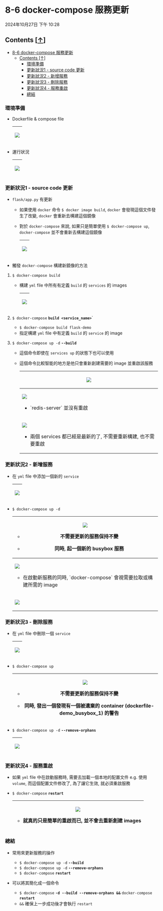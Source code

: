 <!-- This md file is originally converted from onenote -->

# 8-6 docker-compose 服務更新

2024年10月27日
下午 10:28

## Contents [[↑](#8-6-docker-compose-服務更新)]

- [8-6 docker-compose 服務更新](#8-6-docker-compose-服務更新)
  - [Contents \[↑\]](#contents-)
    - [環境準備](#環境準備)
    - [更新狀況1 - source code 更新](#更新狀況1---source-code-更新)
    - [更新狀況2 - 新增服務](#更新狀況2---新增服務)
    - [更新狀況3 - 刪除服務](#更新狀況3---刪除服務)
    - [更新狀況4 - 服務重啟](#更新狀況4---服務重啟)
    - [總結](#總結)

### 環境準備

- Dockerfile & compose file
  <table>
    <colgroup>
      <col style="width: 100%" />
    </colgroup>
    <thead>
      <tr class="header">
        <th>
          <p><img src="assets/005_8-6_docker-compose_服務更新_000.png" /></p>
        </th>
      </tr>
    </thead>
    <tbody>
    </tbody>
  </table>

- 運行狀況
  <table>
    <colgroup>
      <col style="width: 100%" />
    </colgroup>
    <thead>
      <tr class="header">
        <th>
          <p><img src="assets/005_8-6_docker-compose_服務更新_001.png" /></p>
        </th>
      </tr>
    </thead>
    <tbody>
    </tbody>
  </table>

### 更新狀況1 - source code 更新

- `flask/app.py` 有更新
  - 如果使用 `docker` 命令 `$ docker image build`, `docker` 會發現這個文件發生了改變, `docker` 會重新去構建這個鏡像
  - 對於 `docker-compose` 來說, 如果只是簡單使用 `$ docker-compose up`, `docker-compose` 並不會重新去構建這個鏡像

    <table>
      <colgroup>
        <col style="width: 100%" />
      </colgroup>
      <thead>
        <tr class="header">
          <th>
            <p><img src="assets/005_8-6_docker-compose_服務更新_002.png" /></p>
          </th>
        </tr>
      </thead>
      <tbody>
      </tbody>
    </table>

- 觸發 `docker-compose` 構建新鏡像的方法

1. `$ docker-compose build`

   - 構建 `yml` file 中所有有定義 `build` 的 `services` 的 images

      <table>
        <colgroup>
          <col style="width: 100%" />
        </colgroup>
        <thead>
          <tr class="header">
            <th>
              <p><img src="assets/005_8-6_docker-compose_服務更新_003.png" /></p>
            </th>
          </tr>
        </thead>
        <tbody>
        </tbody>
      </table>

2. `$ docker-compose` **`build <service_name>`**`
   - `$ docker-compose build flask-demo`
   - 指定構建 `yml` file 中有定義 `build` 的 `service` 的 image

3. `$ docker-compose up -d` **`--build`**
   - 這個命令即使在 `services up` 的狀態下也可以使用
   - 這個命令比較智能的地方是他只會重新創建需要的 image 並重啟該服務

      <table>
        <colgroup>
          <col style="width: 100%" />
        </colgroup>
        <thead>
          <tr class="header">
            <th>
              <p><img src="assets/005_8-6_docker-compose_服務更新_004.png" /></p>
            </th>
          </tr>
        </thead>
        <tbody>
          <tr class="odd">
            <td>
              <p><img src="assets/005_8-6_docker-compose_服務更新_005.png" /></p>
              <ul class="incremental">
                <li>
                  <p>`redis-server` 並沒有重啟</p>
                </li>
              </ul>
            </td>
          </tr>
          <tr class="even">
            <td>
              <p><img src="assets/005_8-6_docker-compose_服務更新_006.png" /></p>
              <ul class="incremental">
                <li>
                  <p>兩個 services 都已經是最新的了, 不需要重新構建, 也不需要重啟</p>
                </li>
              </ul>
            </td>
          </tr>
        </tbody>
      </table>

### 更新狀況2 - 新增服務

- 在 `yml` file 中添加一個新的 `service`

  <table>
    <colgroup>
      <col style="width: 100%" />
    </colgroup>
    <thead>
      <tr class="header">
        <th>
          <p><img src="assets/005_8-6_docker-compose_服務更新_007.png" /></p>
        </th>
      </tr>
    </thead>
    <tbody>
    </tbody>
  </table>

- `$ docker-compose up -d`

  <table>
    <colgroup>
      <col style="width: 100%" />
    </colgroup>
    <thead>
      <tr class="header">
        <th>
          <p><img src="assets/005_8-6_docker-compose_服務更新_008.png" /></p>
          <ul class="incremental">
            <li>
              <p>不需要更新的服務保持不變</p>
            </li>
            <li>
              <p>同時, 起一個新的 busybox 服務</p>
            </li>
          </ul>
        </th>
      </tr>
    </thead>
    <tbody>
      <tr class="odd">
        <td>
          <p><img src="assets/005_8-6_docker-compose_服務更新_009.png" /></p>
          <ul class="incremental">
            <li>
              <p>在啟動新服務的同時, `docker-compose` 會視需要拉取或構建所需的 image</p>
            </li>
          </ul>
        </td>
      </tr>
      <tr class="even">
        <td>
          <p><img src="assets/005_8-6_docker-compose_服務更新_010.png" /></p>
        </td>
      </tr>
    </tbody>
  </table>

### 更新狀況3 - 刪除服務

- 在 `yml` file 中刪除一個 `service`

  <table>
    <colgroup>
      <col style="width: 100%" />
    </colgroup>
    <thead>
      <tr class="header">
        <th>
          <p><img src="assets/005_8-6_docker-compose_服務更新_011.png" /></p>
        </th>
      </tr>
    </thead>
    <tbody>
    </tbody>
  </table>

- `$ docker-compose up`

  <table>
    <colgroup>
      <col style="width: 100%" />
    </colgroup>
    <thead>
      <tr class="header">
        <th>
          <p><img src="assets/005_8-6_docker-compose_服務更新_012.png" /></p>
          <ul class="incremental">
            <li>
              <p>不需要更新的服務保持不變</p>
            </li>
            <li>
              <p>同時, 發出一個發現有一個被遺棄的 container (dockerfile-demo_busybox_1) 的警告</p>
            </li>
          </ul>
        </th>
      </tr>
    </thead>
    <tbody>
    </tbody>
  </table>

- `$ docker-compose up -d` **`--remove-orphans`**

  <table>
    <colgroup>
      <col style="width: 100%" />
    </colgroup>
    <thead>
      <tr class="header">
        <th>
          <p><img src="assets/005_8-6_docker-compose_服務更新_013.png" /></p>
        </th>
      </tr>
    </thead>
    <tbody>
    </tbody>
  </table>

### 更新狀況4 - 服務重啟

- 如果 `yml` file 中在啟動服務時, 需要去加載一個本地的配置文件 e.g. 使用 `volume`, 而這個配置文件修改了, 為了讓它生效, 就必須重啟服務
- `$ docker-compose` **`restart`**

  <table>
    <colgroup>
      <col style="width: 100%" />
    </colgroup>
    <thead>
      <tr class="header">
        <th>
          <p><img src="assets/005_8-6_docker-compose_服務更新_014.png" /></p>
          <ul class="incremental">
            <li>
              <p>就真的只是簡單的重啟而已, 並不會去重新創建 images</p>
            </li>
          </ul>
        </th>
      </tr>
    </thead>
    <tbody>
    </tbody>
  </table>

### 總結

- 常用來更新服務的操作
  - `$ docker-compose up -d` **`--build`**
  - `$ docker-compose up -d` **`--remove-orphans`**
  - `$ docker-compose` **`restart`**

- 可以將其簡化成一個命令
  - `$ docker-compose` **`-d --build --remove-orphans &&`** `docker-compose` **`restart`**
  - `&&` 確保上一步成功後才會執行 `restart`
